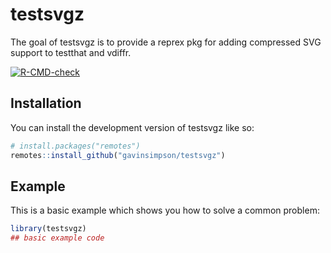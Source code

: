 # testsvgz

The goal of testsvgz is to provide a reprex pkg for adding compressed SVG
support to testthat and vdiffr.

<!-- badges: start -->
[![R-CMD-check](https://github.com/gavinsimpson/testsvgz/actions/workflows/R-CMD-check.yaml/badge.svg)](https://github.com/gavinsimpson/testsvgz/actions/workflows/R-CMD-check.yaml)
<!-- badges: end -->

## Installation

You can install the development version of testsvgz like so:

``` r
# install.packages("remotes")
remotes::install_github("gavinsimpson/testsvgz")
```

## Example

This is a basic example which shows you how to solve a common problem:

``` r
library(testsvgz)
## basic example code
```

